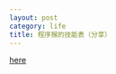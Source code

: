 ```yaml
---
layout: post
category: life
title: 程序猴的技能表（分享）
---
```

[here](http://blog.knownsec.com/Knownsec_RD_Checklist/v2.2.html)